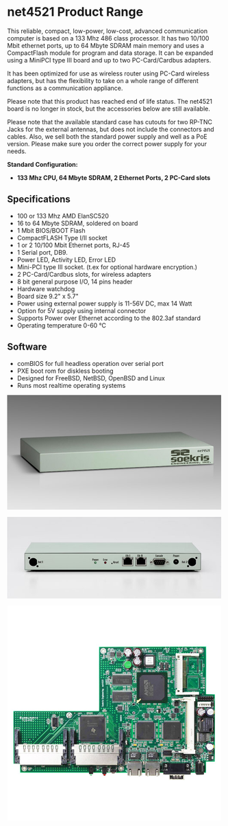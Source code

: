 # net4521 Product Range

This reliable, compact, low-power, low-cost, advanced communication computer is based on a 133 Mhz 486 class processor. It has two 10/100 Mbit ethernet ports, up to 64 Mbyte SDRAM main memory and uses a CompactFlash module for program and data storage. It can be expanded using a MiniPCI type III board and up to two PC-Card/Cardbus adapters.

It has been optimized for use as wireless router using PC-Card wireless adapters, but has the flexibility to take on a whole range of different functions as a communication appliance.

Please note that this product has reached end of life status. The net4521 board is no longer in stock, but the accessories below are still available.

Please note that the available standard case has cutouts for two RP-TNC Jacks for the external antennas, but does not include the connectors and cables. Also, we sell both the standard power supply and well as a PoE version. Please make sure you order the correct power supply for your needs.

**Standard Configuration:**
* **133 Mhz CPU, 64 Mbyte SDRAM, 2 Ethernet Ports, 2 PC-Card slots**

## Specifications
* 100 or 133 Mhz AMD ElanSC520
* 16 to 64 Mbyte SDRAM, soldered on board
* 1 Mbit BIOS/BOOT Flash
* CompactFLASH Type I/II socket
* 1 or 2 10/100 Mbit Ethernet ports, RJ-45
* 1 Serial port, DB9.
* Power LED, Activity LED, Error LED
* Mini-PCI type III socket. (t.ex for optional hardware encryption.)
* 2 PC-Card/Cardbus slots, for wireless adapters
* 8 bit general purpose I/O, 14 pins header
* Hardware watchdog
* Board size 9.2" x 5.7"
* Power using external power supply is 11-56V DC, max 14 Watt
* Option for 5V supply using internal connector
* Supports Power over Ethernet according to the 802.3af standard
* Operating temperature 0-60 °C

## Software
* comBIOS for full headless operation over serial port
* PXE boot rom for diskless booting
* Designed for FreeBSD, NetBSD, OpenBSD and Linux
* Runs most realtime operating systems﻿

![net4521](../media/wysiwyg/net4521_BC_front_overview_NEW_1.jpg)

![net4521](../media/wysiwyg/net4521_BC_back_overview.jpg)

![net4521](../media/wysiwyg/net4521_BO_front_overview_NEW.jpg)
